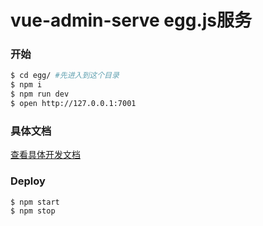 # vue-admin-serve egg.js服务

### 开始

```bash
$ cd egg/ #先进入到这个目录
$ npm i
$ npm run dev
$ open http://127.0.0.1:7001
```

### 具体文档

[查看具体开发文档](https://hangjob.github.io/docs/#/vue-vite-admin-ts/)

### Deploy

```bash
$ npm start
$ npm stop
```
